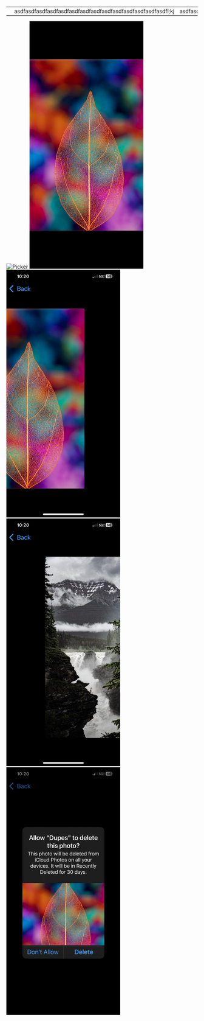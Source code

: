 <table>
  <tr>
    <td><img src="https://github.com/alekdemaio/Dupes/blob/main/readme-images/IMG_5203.PNG" alt="Home" width="300"></td>
    <td>asdfasdfasdfasdfasdfasdfasdfasdfasdfasdfasdfasdfasdfasdfl;kj</td>
    <td>asdfasdf</td>
  </tr>
</table>
<img src="https://github.com/alekdemaio/Dupes/blob/main/readme-images/IMG_5202.PNG" alt="Picker" width="300">
<img src="https://github.com/alekdemaio/Dupes/blob/main/readme-images/IMG_5200.PNG" alt="Center" width="300">
<img src="https://github.com/alekdemaio/Dupes/blob/main/readme-images/IMG_5204.PNG" alt="Left" width="300">
<img src="https://github.com/alekdemaio/Dupes/blob/main/readme-images/IMG_5205.PNG" alt="Right" width="300">
<img src="https://github.com/alekdemaio/Dupes/blob/main/readme-images/IMG_5206.PNG" alt="Deletion" width="300">
